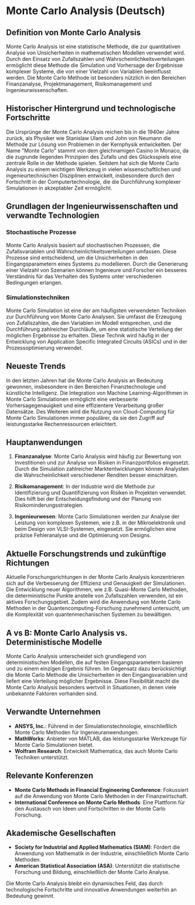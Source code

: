 # Monte Carlo Analysis (Deutsch)

## Definition von Monte Carlo Analysis

Monte Carlo Analysis ist eine statistische Methode, die zur quantitativen Analyse von Unsicherheiten in mathematischen Modellen verwendet wird. Durch den Einsatz von Zufallszahlen und Wahrscheinlichkeitsverteilungen ermöglicht diese Methode die Simulation und Vorhersage der Ergebnisse komplexer Systeme, die von einer Vielzahl von Variablen beeinflusst werden. Die Monte Carlo Methode ist besonders nützlich in den Bereichen Finanzanalyse, Projektmanagement, Risikomanagement und Ingenieurwissenschaften.

## Historischer Hintergrund und technologische Fortschritte

Die Ursprünge der Monte Carlo Analysis reichen bis in die 1940er Jahre zurück, als Physiker wie Stanislaw Ulam und John von Neumann die Methode zur Lösung von Problemen in der Kernphysik entwickelten. Der Name "Monte Carlo" stammt von dem gleichnamigen Casino in Monaco, da die zugrunde liegenden Prinzipien des Zufalls und des Glücksspiels eine zentrale Rolle in der Methode spielen. Seitdem hat sich die Monte Carlo Analysis zu einem wichtigen Werkzeug in vielen wissenschaftlichen und ingenieurtechnischen Disziplinen entwickelt, insbesondere durch den Fortschritt in der Computertechnologie, die die Durchführung komplexer Simulationen in akzeptabler Zeit ermöglicht.

## Grundlagen der Ingenieurwissenschaften und verwandte Technologien

### Stochastische Prozesse

Monte Carlo Analysis basiert auf stochastischen Prozessen, die Zufallsvariablen und Wahrscheinlichkeitsverteilungen umfassen. Diese Prozesse sind entscheidend, um die Unsicherheiten in den Eingangsparametern eines Systems zu modellieren. Durch die Generierung einer Vielzahl von Szenarien können Ingenieure und Forscher ein besseres Verständnis für das Verhalten des Systems unter verschiedenen Bedingungen erlangen.

### Simulationstechniken

Monte Carlo Simulation ist eine der am häufigsten verwendeten Techniken zur Durchführung von Monte Carlo Analysen. Sie umfasst die Erzeugung von Zufallszahlen, die den Variablen im Modell entsprechen, und die Durchführung zahlreicher Durchläufe, um eine statistische Verteilung der möglichen Ergebnisse zu erhalten. Diese Technik wird häufig in der Entwicklung von Application Specific Integrated Circuits (ASICs) und in der Prozessoptimierung verwendet.

## Neueste Trends

In den letzten Jahren hat die Monte Carlo Analysis an Bedeutung gewonnen, insbesondere in den Bereichen Finanztechnologie und künstliche Intelligenz. Die Integration von Machine Learning-Algorithmen in Monte Carlo Simulationen ermöglicht eine verbesserte Vorhersagegenauigkeit und eine effizientere Verarbeitung großer Datensätze. Des Weiteren wird die Nutzung von Cloud-Computing für Monte Carlo Simulationen immer populärer, da sie den Zugriff auf leistungsstarke Rechenressourcen erleichtert.

## Hauptanwendungen

1. **Finanzanalyse**: Monte Carlo Analysis wird häufig zur Bewertung von Investitionen und zur Analyse von Risiken in Finanzportfolios eingesetzt. Durch die Simulation zahlreicher Marktentwicklungen können Analysten die Wahrscheinlichkeit verschiedener Renditen besser einschätzen.

2. **Risikomanagement**: In der Industrie wird die Methode zur Identifizierung und Quantifizierung von Risiken in Projekten verwendet. Dies hilft bei der Entscheidungsfindung und der Planung von Risikominderungsstrategien.

3. **Ingenieurwesen**: Monte Carlo Simulationen werden zur Analyse der Leistung von komplexen Systemen, wie z.B. in der Mikroelektronik und beim Design von VLSI-Systemen, eingesetzt. Sie ermöglichen eine präzise Fehleranalyse und die Optimierung von Designs.

## Aktuelle Forschungstrends und zukünftige Richtungen

Aktuelle Forschungsrichtungen in der Monte Carlo Analysis konzentrieren sich auf die Verbesserung der Effizienz und Genauigkeit der Simulationen. Die Entwicklung neuer Algorithmen, wie z.B. Quasi-Monte Carlo Methoden, die deterministische Punkte anstelle von Zufallszahlen verwenden, ist ein aktives Forschungsgebiet. Zudem wird die Anwendung von Monte Carlo Methoden in der Quantencomputing-Forschung zunehmend untersucht, um die Komplexität von quantenmechanischen Systemen zu bewältigen.

## A vs B: Monte Carlo Analysis vs. Deterministische Modelle

Monte Carlo Analysis unterscheidet sich grundlegend von deterministischen Modellen, die auf festen Eingangsparametern basieren und zu einem einzigen Ergebnis führen. Im Gegensatz dazu berücksichtigt die Monte Carlo Methode die Unsicherheiten in den Eingangsvariablen und liefert eine Verteilung möglicher Ergebnisse. Diese Flexibilität macht die Monte Carlo Analysis besonders wertvoll in Situationen, in denen viele unbekannte Faktoren vorhanden sind.

## Verwandte Unternehmen

- **ANSYS, Inc.**: Führend in der Simulationstechnologie, einschließlich Monte Carlo Methoden für Ingenieuranwendungen.
- **MathWorks**: Anbieter von MATLAB, das leistungsstarke Werkzeuge für Monte Carlo Simulationen bietet.
- **Wolfram Research**: Entwickelt Mathematica, das auch Monte Carlo Techniken unterstützt.

## Relevante Konferenzen

- **Monte Carlo Methods in Financial Engineering Conference**: Fokussiert auf die Anwendung von Monte Carlo Methoden in der Finanzwirtschaft.
- **International Conference on Monte Carlo Methods**: Eine Plattform für den Austausch von Ideen und Fortschritten in der Monte Carlo Forschung.

## Akademische Gesellschaften

- **Society for Industrial and Applied Mathematics (SIAM)**: Fördert die Anwendung von Mathematik in der Industrie, einschließlich Monte Carlo Methoden.
- **American Statistical Association (ASA)**: Unterstützt die statistische Forschung und Bildung, einschließlich der Monte Carlo Analyse.

Die Monte Carlo Analysis bleibt ein dynamisches Feld, das durch technologische Fortschritte und innovative Anwendungen weiterhin an Bedeutung gewinnt.